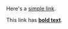 Here's a [simple link](https://example.com/ "simple link").

This link has [**bold text**](https://example.com/ "bold text").